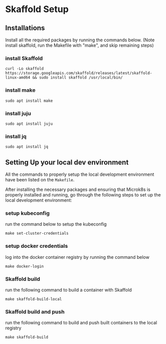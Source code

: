 # Skaffold Setup

## Installations
Install all the required packages by running the commands below.
(Note install skaffold, run the Makefile with "make", and skip remaining steps)

### install Skaffold
```
curl -Lo skaffold https://storage.googleapis.com/skaffold/releases/latest/skaffold-linux-amd64 && sudo install skaffold /usr/local/bin/
```
### install make
```
sudo apt install make
```
### install juju
```
sudo apt install juju
```
### install jq
```
sudo apt install jq
```

## Setting Up your local dev environment
All the commands to properly setup the local development environment have been listed on the `Makefile`.

After installing the necessary packages and ensuring that Microk8s is properly installed and running, go through the following steps to set up the local development environment:

### setup kubeconfig
run the command below to setup the kubeconfig
```
make set-cluster-credentials
```

### setup docker credentials
log into the docker container registry by running the command below
```
make docker-login
```

### Skaffold build
run the following command to build a container with Skaffold
```
make skaffold-build-local
```

### Skaffold build and push
run the following command to build and push built containers to the local registry
```
make skaffold-build
```
